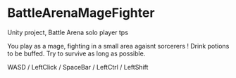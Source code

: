 # BattleArenaMageFighter
Unity project, Battle Arena solo player tps

You play as a mage, fighting in a small area agaisnt sorcerers ! Drink potions to be buffed. Try to survive as long as possible.

WASD / LeftClick / SpaceBar / LeftCtrl / LeftShift
